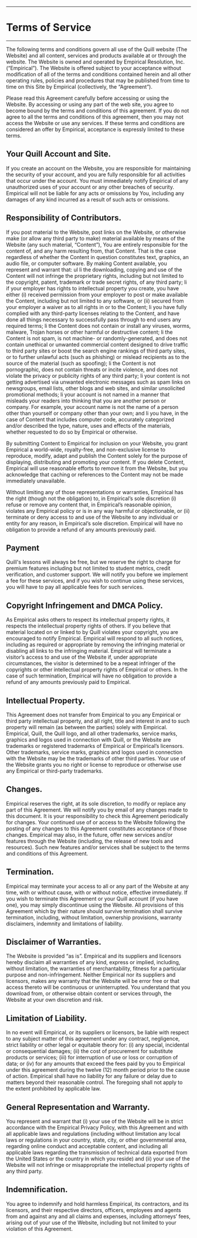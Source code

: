 * * *

# Terms of Service

* * *

  The following terms and conditions govern all use of the Quill website (The Website) and all content, services and products available at or through the website. The Website is owned and operated by Empirical Resolution, Inc. (“Empirical”). The Website is offered subject to your acceptance without modification of all of the terms and conditions contained herein and all other operating rules, policies and procedures that may be published from time to time on this Site by Empirical (collectively, the “Agreement”).

  Please read this Agreement carefully before accessing or using the Website. By accessing or using any part of the web site, you agree to become bound by the terms and conditions of this agreement. If you do not agree to all the terms and conditions of this agreement, then you may not access the Website or use any services. If these terms and conditions are considered an offer by Empirical, acceptance is expressly limited to these terms. 

## Your Quill Account and Site. 

  If you create an account on the Website, you are responsible for maintaining the security of your account, and you are fully responsible for all activities that occur under the account. You must immediately notify Empirical of any unauthorized uses of your account or any other breaches of security. Empirical will not be liable for any acts or omissions by You, including any damages of any kind incurred as a result of such acts or omissions.

##  Responsibility of Contributors. 

  If you post material to the Website, post links on the Website, or otherwise make (or allow any third party to make) material available by means of the Website (any such material, “Content”), You are entirely responsible for the content of, and any harm resulting from, that Content. That is the case regardless of whether the Content in question constitutes text, graphics, an audio file, or computer software. By making Content available, you represent and warrant that:
  ul
    li the downloading, copying and use of the Content will not infringe the proprietary rights, including but not limited to the copyright, patent, trademark or trade secret rights, of any third party;
    li if your employer has rights to intellectual property you create, you have either (i) received permission from your employer to post or make available the Content, including but not limited to any software, or (ii) secured from your employer a waiver as to all rights in or to the Content;
    li you have fully complied with any third-party licenses relating to the Content, and have done all things necessary to successfully pass through to end users any required terms;
    li the Content does not contain or install any viruses, worms, malware, Trojan horses or other harmful or destructive content;
    li the Content is not spam, is not machine- or randomly-generated, and does not contain unethical or unwanted commercial content designed to drive traffic to third party sites or boost the search engine rankings of third party sites, or to further unlawful acts (such as phishing) or mislead recipients as to the source of the material (such as spoofing);
    li the Content is not pornographic, does not contain threats or incite violence, and does not violate the privacy or publicity rights of any third party;
    li your content is not getting advertised via unwanted electronic messages such as spam links on newsgroups, email lists, other blogs and web sites, and similar unsolicited promotional methods;
    li your account is not named in a manner that misleads your readers into thinking that you are another person or company. For example, your account name is not the name of a person other than yourself or company other than your own; and
    li you have, in the case of Content that includes computer code, accurately categorized and/or described the type, nature, uses and effects of the materials, whether requested to do so by Empirical or otherwise.

  By submitting Content to Empirical for inclusion on your Website, you grant Empirical a world-wide, royalty-free, and non-exclusive license to reproduce, modify, adapt and publish the Content solely for the purpose of displaying, distributing and promoting your content. If you delete Content, Empirical will use reasonable efforts to remove it from the Website, but you acknowledge that caching or references to the Content may not be made immediately unavailable.

  Without limiting any of those representations or warranties, Empirical has the right (though not the obligation) to, in Empirical’s sole discretion (i) refuse or remove any content that, in Empirical’s reasonable opinion, violates any Empirical policy or is in any way harmful or objectionable, or (ii) terminate or deny access to and use of the Website to any individual or entity for any reason, in Empirical’s sole discretion. Empirical will have no obligation to provide a refund of any amounts previously paid.

## Payment

  Quill's lessons will always be free, but we reserve the right to charge for premium features including but not limited to student metrics, credit verification, and customer support. We will notify you before we implement a fee for these services, and if you wish to continue using these services, you will have to pay all applicable fees for such services.

## Copyright Infringement and DMCA Policy. 

  As Empirical asks others to respect its intellectual property rights, it respects the intellectual property rights of others. If you believe that material located on or linked to by Quill violates your copyright, you are encouraged to notify Empirical. Empirical will respond to all such notices, including as required or appropriate by removing the infringing material or disabling all links to the infringing material. Empirical will terminate a visitor’s access to and use of the Website if, under appropriate circumstances, the visitor is determined to be a repeat infringer of the copyrights or other intellectual property rights of Empirical or others. In the case of such termination, Empirical will have no obligation to provide a refund of any amounts previously paid to Empirical.

## Intellectual Property. 

  This Agreement does not transfer from Empirical to you any Empirical or third party intellectual property, and all right, title and interest in and to such property will remain (as between the parties) solely with Empirical. Empirical, Quill, the Quill logo, and all other trademarks, service marks, graphics and logos used in connection with Quill, or the Website are trademarks or registered trademarks of Empirical or Empirical’s licensors. Other trademarks, service marks, graphics and logos used in connection with the Website may be the trademarks of other third parties. Your use of the Website grants you no right or license to reproduce or otherwise use any Empirical or third-party trademarks.

## Changes. 

  Empirical reserves the right, at its sole discretion, to modify or replace any part of this Agreement. We will notify you by email of any changes made to this document. It is your responsibility to check this Agreement periodically for changes. Your continued use of or access to the Website following the posting of any changes to this Agreement constitutes acceptance of those changes. Empirical may also, in the future, offer new services and/or features through the Website (including, the release of new tools and resources). Such new features and/or services shall be subject to the terms and conditions of this Agreement. 

## Termination. 

  Empirical may terminate your access to all or any part of the Website at any time, with or without cause, with or without notice, effective immediately. If you wish to terminate this Agreement or your Quill account (if you have one), you may simply discontinue using the Website. All provisions of this Agreement which by their nature should survive termination shall survive termination, including, without limitation, ownership provisions, warranty disclaimers, indemnity and limitations of liability. 

## Disclaimer of Warranties. 

  The Website is provided “as is”. Empirical and its suppliers and licensors hereby disclaim all warranties of any kind, express or implied, including, without limitation, the warranties of merchantability, fitness for a particular purpose and non-infringement. Neither Empirical nor its suppliers and licensors, makes any warranty that the Website will be error free or that access thereto will be continuous or uninterrupted. You understand that you download from, or otherwise obtain content or services through, the Website at your own discretion and risk.

## Limitation of Liability. 

  In no event will Empirical, or its suppliers or licensors, be liable with respect to any subject matter of this agreement under any contract, negligence, strict liability or other legal or equitable theory for: (i) any special, incidental or consequential damages; (ii) the cost of procurement for substitute products or services; (iii) for interruption of use or loss or corruption of data; or (iv) for any amounts that exceed the fees paid by you to Empirical under this agreement during the twelve (12) month period prior to the cause of action. Empirical shall have no liability for any failure or delay due to matters beyond their reasonable control. The foregoing shall not apply to the extent prohibited by applicable law.

## General Representation and Warranty. 

  You represent and warrant that (i) your use of the Website will be in strict accordance with the Empirical Privacy Policy, with this Agreement and with all applicable laws and regulations (including without limitation any local laws or regulations in your country, state, city, or other governmental area, regarding online conduct and acceptable content, and including all applicable laws regarding the transmission of technical data exported from the United States or the country in which you reside) and (ii) your use of the Website will not infringe or misappropriate the intellectual property rights of any third party.

## Indemnification. 

  You agree to indemnify and hold harmless Empirical, its contractors, and its licensors, and their respective directors, officers, employees and agents from and against any and all claims and expenses, including attorneys’ fees, arising out of your use of the Website, including but not limited to your violation of this Agreement.
